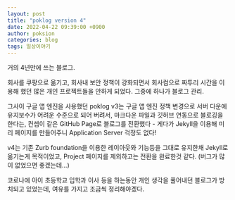 ```yaml
---
layout: post
title: "poklog version 4"
date: 2022-04-22 09:39:00 +0900
author: poksion
categories: blog
tags: 일상이야기
---
```


거의 4년만에 쓰는 블로그.

회사를 쿠팡으로 옮기고, 회사내 보안 정책이 강화되면서 회사컴으로 짜투리 시간을 이용해 했던 많은 개인 프로젝트들을 안하게 되었다. 그중에 하나가 블로그 관리.

그사이 구글 앱 엔진을 사용했던 poklog v3는 구글 앱 엔진 정책 변경으로 서버 다운에 유지보수가 어려운 수준으로 되어 버려서, 마크다운 파일과 깃허브 연동으로 블로깅을 한다는, 컨셉이 같은 GitHub Page로 블로그를 전환했다 - 게다가 Jekyll을 이용해 미리 페이지를 만들어주니 Application Server 걱정도 없다!

v4는 기존 Zurb foundation을 이용한 레이아웃와 기능등을 그대로 유지한채 Jekyll로 옮기는게 목적이었고, Project 페이지를 제외하고는 전환을 완료한것 같다. (버그가 많이 없었으면 좋겠는데...)

코로나에 아이 초등학교 입학과 이사 등을 하는동안 개인 생각을 풀어내던 블로그가 방치되고 있었는데, 여유를 가지고 조금씩 정리해야겠다.
